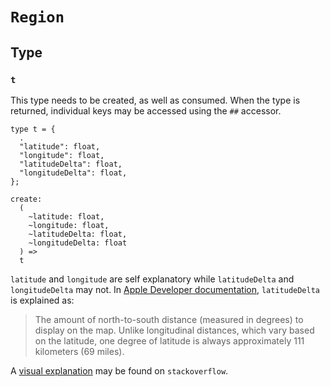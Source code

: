 # `Region`

## Type

### `t`

This type needs to be created, as well as consumed. When the type is returned,
individual keys may be accessed using the `##` accessor.

```reason
type t = {
  .
  "latitude": float,
  "longitude": float,
  "latitudeDelta": float,
  "longitudeDelta": float,
};
```

```reason
create:
  (
    ~latitude: float,
    ~longitude: float,
    ~latitudeDelta: float,
    ~longitudeDelta: float
  ) =>
  t
```

`latitude` and `longitude` are self explanatory while `latitudeDelta` and
`longitudeDelta` may not. In
[Apple Developer documentation](https://developer.apple.com/reference/mapkit/mkcoordinatespan/1452417-latitudedelta),
`latitudeDelta` is explained as:

> The amount of north-to-south distance (measured in degrees) to display on the
> map. Unlike longitudinal distances, which vary based on the latitude, one
> degree of latitude is always approximately 111 kilometers (69 miles).

A
[visual explanation](https://stackoverflow.com/questions/36685372/how-to-zoom-in-out-in-react-native-map/36688156#36688156)
may be found on `stackoverflow`.
